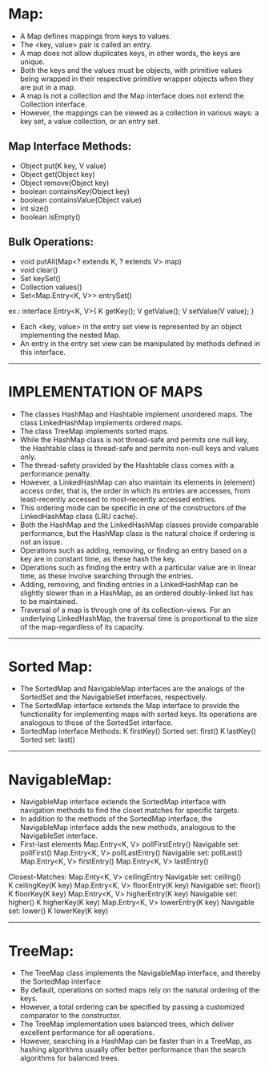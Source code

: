 # Map:
- A Map defines mappings from keys to values.
- The <key, value> pair is called an entry.
- A map does not allow duplicates keys, in other words, the keys are unique.
- Both the keys and the values must be objects, with primitive values being wrapped in their respective primitive wrapper objects when they are put  in a map.
- A map is not a collection and the Map interface does not extend the Collection interface.
- However, the mappings can be viewed as a collection in various ways: a key set, a value collection, or an entry set. 

## Map Interface Methods:
- Object put(K key, V value)
- Object get(Object key)
- Object remove(Object key)
- boolean containsKey(Object key)
- boolean containsValue(Object value)
- int size()
- boolean isEmpty()

## Bulk Operations:
- void putAll(Map<? extends K, ? extends V> map)
- void clear()
- Set <K> keySet()
- Collection<V> values()
- Set<Map.Entry<K, V>> entrySet()

ex.: 
interface Entry<K, V>{
    K getKey();
    V getValue();
    V setValue(V value);
}

- Each <key, value> in the entry set view is represented by an object implementing the nested Map.
- An entry in the entry set view can be manipulated by methods defined in this interface. 

-----------------------------------------------------------------------------------------------------------------
# IMPLEMENTATION OF MAPS 
- The classes HashMap and Hashtable implement unordered maps. The class LinkedHashMap implements ordered maps.
- The class TreeMap implements sorted maps.
- While the HashMap class is not thread-safe and permits one null key, the Hashtable class is thread-safe and permits non-null keys and values only.
- The thread-safety provided by the Hashtable class comes with a performance penalty. 
- However, a LinkedHashMap can also maintain its elements in (element) access order, that is, the order in which its entries are accesses, from least-recently
  accessed to most-recently accessed entries.
- This ordering mode can be specific in one of the constructors of the LinkedHashMap class (LRU cache).
- Both the HashMap and the LinkedHashMap classes provide comparable performance, but the HashMap class is the natural choice if ordering is not an issue.
- Operations such as adding, removing, or finding an entry based on a key are in constant time, as these hash the key.
- Operations such as finding the entry with a particular value are in linear time, as these involve searching through the entries.
- Adding, removing, and finding entries in a LinkedHashMap can be slightly slower than in a HashMap, as an ordered doubly-linked list has to  be maintained.
- Traversal of a map is through one of its collection-views. For an underlying LinkedHashMap, the traversal time is proportional to the size of the map-regardless of its capacity.


-----------------------------------------------------------------------------------------------------------------
# Sorted Map:
- The SortedMap and NavigableMap interfaces are the analogs of the SortedSet and the NavigableSet interfaces, respectively.
- The SortedMap interface extends the Map interface to provide the functionality for implementing maps with sorted keys.
  Its operations are analogous to those of the SortedSet interface. 
- SortedMap interface Methods:
  K firstKey() Sorted set: first()
  K lastKey() Sorted set: last()


-----------------------------------------------------------------------------------------------------------------
# NavigableMap: 
- NavigableMap interface extends the SortedMap interface with navigation methods to find the closet matches for specific targets.
- In addition to the methods of the SortedMap interface, the NavigableMap interface adds the new methods, analogous to the 
  NavigableSet interface.
- First-last elements
  Map.Entry<K, V> pollFirstEntry() Navigable set: pollFirst()
  Map.Entry<K, V> pollLastEntry() Navigable set: pollLast()
  Map.Entry<K, V> firstEntry()
  Map.Entry<K, V> lastEntry()

Closest-Matches:
  Map.Enty<K, V> ceilingEntry<K key> Navigable set: ceiling()  
  K ceilingKey(K key)
  Map.Entry<K, V> floorEntry(K key) Navigable set: floor()
  K floorKey(K key)
  Map.Entry<K, V> higherEntry(K key) Navigable set: higher()
  K higherKey(K key)
  Map.Entry<K, V> lowerEntry(K key) Navigable set: lower()
  K lowerKey(K key)


-----------------------------------------------------------------------------------------------------------------
# TreeMap:
- The TreeMap class implements the NavigableMap interface, and thereby the SortedMap interface
- By default, operations on sorted maps rely on the natural ordering of the keys.
- However, a total ordering can be specified by passing a customized comparator to the constructor.
- The TreeMap implementation uses balanced trees, which deliver excellent performance for all operations.
- However, searching in a HashMap can be faster than in a TreeMap, as hashing algorithms usually offer better
  performance than the search algorithms for balanced trees.
  